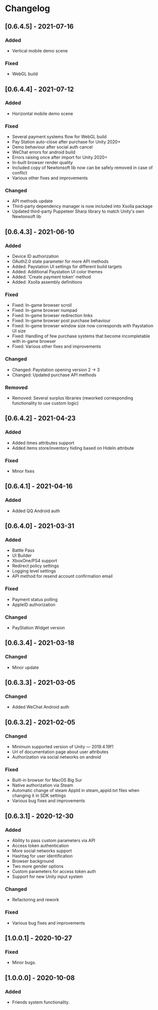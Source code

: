 # Changelog
## [0.6.4.5] - 2021-07-16
### Added
- Vertical mobile demo scene
### Fixed
- WebGL build

## [0.6.4.4] - 2021-07-12
### Added
- Horizontal mobile demo scene
### Fixed
- Several payment systems flow for WebGL build
- Pay Station auto-close after purchase for Unity 2020+
- Demo behaviour after social auth cancel
- WeChat errors for android build
- Errors raising once after import for Unity 2020+
- In-built browser render quality
- Included copy of Newtonsoft lib now can be safely removed in case of conflict
- Various other fixes and improvements
### Changed
- API methods update
- Third-party dependency manager is now included into Xsolla package
- Updated third-party Puppeteer Sharp library to match Unity's own Newtonsoft lib

## [0.6.4.3] - 2021-06-10
### Added
- Device ID authorization
- OAuth2.0 state parameter for more API methods
- Added: Paystation UI settings for different build targets
- Added: Additional Paystation UI color themes
- Added: 'Create payment token' method
- Added: Xsolla assembly definitions
### Fixed
- Fixed: In-game browser scroll
- Fixed: In-game browser numpad
- Fixed: In-game browser redirection links
- Fixed: In-game browser post purchase behaviour
- Fixed: In-game browser window size now corresponds with Paystation UI size
- Fixed: Handling of few purchase systems that become incompletable with in-game browser
- Fixed: Various other fixes and improvements
### Changed
- Changed: Paystation opening version 2 -> 3
- Changed: Updated purchase API methods
### Removed
- Removed: Several surplus libraries (reworked corresponding functionality to use custom logic)

## [0.6.4.2] - 2021-04-23
### Added
- Added itmes attributes support
- Added items store/inventory hiding based on HideIn attribute
### Fixed
- Minor fixes

## [0.6.4.1] - 2021-04-16
### Added
- Added QQ Android auth

## [0.6.4.0] - 2021-03-31
### Added
- Battle Pass
- UI Builder
- XboxOne/PS4 support
- Redirect policy settings
- Logging level settings
- API method for resend account confirmation email
### Fixed
 - Payment status polling
 - AppleID authorization
### Changed
- PayStation Widget version

## [0.6.3.4] - 2021-03-18
### Changed
- Minor update

## [0.6.3.3] - 2021-03-05
### Changed
- Added WeChat Android auth

## [0.6.3.2] - 2021-02-05
### Changed
- Minimum supported version of Unity — 2019.4.19f1
- Url of documentation page about user attributes
- Authorization via social networks on android

### Fixed
- Built-in browser for MacOS Big Sur
- Native authorization via Steam
- Automatic change of steam AppId in steam_appid.txt files when changing it in SDK settings
- Various bug fixes and improvements

## [0.6.3.1] - 2020-12-30
### Added
- Ability to pass custom parameters via API
- Access token authentication
- More social networks support
- Hashtag for user identification
- Browser background
- Two more gender options
- Custom parameters for access token auth
- Support for new Unity input system

### Changed
- Refactoring and rework

### Fixed
- Various bug fixes and improvements

## [1.0.0.1] - 2020-10-27 

### Fixed
- Minor bugs.

## [1.0.0.0] - 2020-10-08 

### Added 
- Friends system functionality.